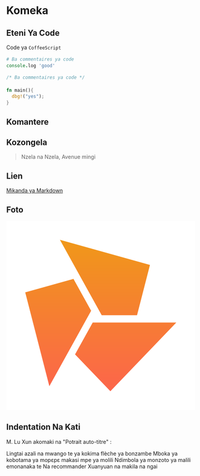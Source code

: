 [Markdown 全局注释]:#

# Komeka

## Eteni Ya Code

Code ya `CoffeeScript`

```coffee
# Ba commentaires ya code
console.log 'good'


```

```rust
/* Ba commentaires ya code */

fn main(){
  dbg!("yes");
}
```

## Komantere

<!-- HTML 注释 --> 

<!-- 多行注释 --> 

## Kozongela

> Nzela na Nzela, Avenue mingi

## Lien

[Mikanda ya Markdown](https://github.com/xxai-art/xxai-art-md)

## Foto

![xxAI.Art Identité ya Marque](https://raw.githubusercontent.com/xxai-art/web/main/file/svg/logo.svg)

## Indentation Na Kati

M. Lu Xun akomaki na "Potrait auto-titre" :

  Lingtai azali na mwango te ya kokima flèche ya bonzambe
  Mboka ya kobotama ya mopɛpɛ makasi mpe ya molili
  Ndimbola ya monzoto ya malili emonanaka te
  Na recommander Xuanyuan na makila na ngai


